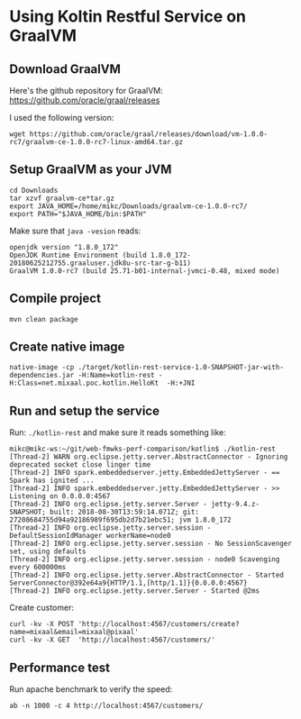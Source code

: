 # Using Koltin Restful Service on GraalVM 

## Download GraalVM

Here's the github repository for GraalVM: https://github.com/oracle/graal/releases

I used the following version:

```
wget https://github.com/oracle/graal/releases/download/vm-1.0.0-rc7/graalvm-ce-1.0.0-rc7-linux-amd64.tar.gz

```

## Setup GraalVM as your JVM

```
cd Downloads
tar xzvf graalvm-ce*tar.gz
export JAVA_HOME=/home/mikc/Downloads/graalvm-ce-1.0.0-rc7/
export PATH="$JAVA_HOME/bin:$PATH"
```

Make sure that `java -vesion` reads:

```
openjdk version "1.8.0_172"
OpenJDK Runtime Environment (build 1.8.0_172-20180625212755.graaluser.jdk8u-src-tar-g-b11)
GraalVM 1.0.0-rc7 (build 25.71-b01-internal-jvmci-0.48, mixed mode)
```

## Compile project

```
mvn clean package
```

## Create native image

```
native-image -cp ./target/kotlin-rest-service-1.0-SNAPSHOT-jar-with-dependencies.jar -H:Name=kotlin-rest -H:Class=net.mixaal.poc.kotlin.HelloKt  -H:+JNI
```

## Run and setup the service

Run: `./kotlin-rest` and make sure it reads something like:

```
mikc@mikc-ws:~/git/web-fmwks-perf-comparison/kotlin$ ./kotlin-rest 
[Thread-2] WARN org.eclipse.jetty.server.AbstractConnector - Ignoring deprecated socket close linger time
[Thread-2] INFO spark.embeddedserver.jetty.EmbeddedJettyServer - == Spark has ignited ...
[Thread-2] INFO spark.embeddedserver.jetty.EmbeddedJettyServer - >> Listening on 0.0.0.0:4567
[Thread-2] INFO org.eclipse.jetty.server.Server - jetty-9.4.z-SNAPSHOT; built: 2018-08-30T13:59:14.071Z; git: 27208684755d94a92186989f695db2d7b21ebc51; jvm 1.8.0_172
[Thread-2] INFO org.eclipse.jetty.server.session - DefaultSessionIdManager workerName=node0
[Thread-2] INFO org.eclipse.jetty.server.session - No SessionScavenger set, using defaults
[Thread-2] INFO org.eclipse.jetty.server.session - node0 Scavenging every 600000ms
[Thread-2] INFO org.eclipse.jetty.server.AbstractConnector - Started ServerConnector@392e64a9{HTTP/1.1,[http/1.1]}{0.0.0.0:4567}
[Thread-2] INFO org.eclipse.jetty.server.Server - Started @2ms
```

Create customer:

```
curl -kv -X POST 'http://localhost:4567/customers/create?name=mixaal&email=mixaal@pixaal'
curl -kv -X GET  'http://localhost:4567/customers/'
```

## Performance test

Run apache benchmark to verify the speed:

```
ab -n 1000 -c 4 http://localhost:4567/customers/
```
